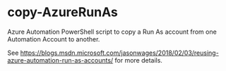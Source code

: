 # copy-AzureRunAs
Azure Automation PowerShell script to copy a Run As account from one Automation Account to another.

See https://blogs.msdn.microsoft.com/jasonwages/2018/02/03/reusing-azure-automation-run-as-accounts/ for more details.
